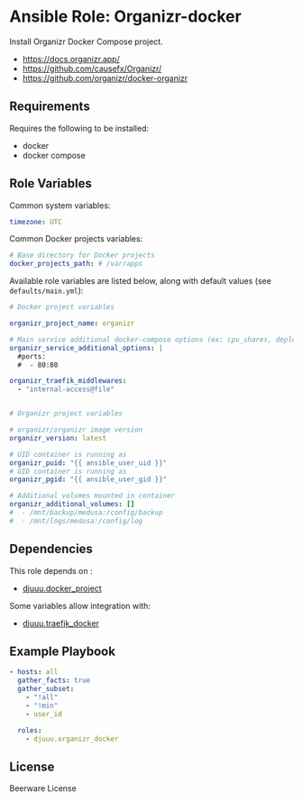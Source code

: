 Ansible Role: Organizr-docker
=============================

Install Organizr Docker Compose project.

- https://docs.organizr.app/
- https://github.com/causefx/Organizr/
- https://github.com/organizr/docker-organizr

Requirements
------------

Requires the following to be installed:
- docker
- docker compose

Role Variables
--------------

Common system variables:

```yaml
timezone: UTC
```

Common Docker projects variables:

```yaml
# Base directory for Docker projects
docker_projects_path: # /var/apps
```

Available role variables are listed below, along with default values (see `defaults/main.yml`):

```yaml
# Docker project variables

organizr_project_name: organizr

# Main service additional docker-compose options (ex: cpu_shares, deploy, ...)
organizr_service_additional_options: |
  #ports:
  #  - 80:80

organizr_traefik_middlewares:
  - "internal-access@file"


# Organizr project variables

# organizr/organizr image version
organizr_version: latest

# UID container is running as
organizr_puid: "{{ ansible_user_uid }}"
# GID container is running as
organizr_pgid: "{{ ansible_user_gid }}"

# Additional volumes mounted in container
organizr_additional_volumes: []
#  - /mnt/backup/medusa:/config/backup
#  - /mnt/logs/medusa:/config/log
```

Dependencies
------------

This role depends on :
- [djuuu.docker_project](https://github.com/Djuuu/ansible-role-docker-project)

Some variables allow integration with:
- [djuuu.traefik_docker](https://github.com/Djuuu/ansible-role-traefik-docker)

Example Playbook
----------------

```yaml
- hosts: all
  gather_facts: true
  gather_subset:
    - "!all"
    - "!min"
    - user_id

  roles:
    - djuuu.organizr_docker
```

License
-------

Beerware License
